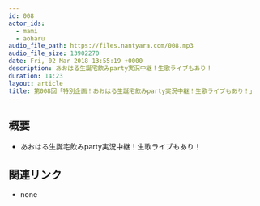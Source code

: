 ```yaml
---
id: 008
actor_ids:
  - mami
  - aoharu
audio_file_path: https://files.nantyara.com/008.mp3
audio_file_size: 13902270
date: Fri, 02 Mar 2018 13:55:19 +0000
description: あおはる生誕宅飲みparty実況中継！生歌ライブもあり！
duration: 14:23
layout: article
title: 第008回「特別企画！あおはる生誕宅飲みparty実況中継！生歌ライブもあり！」
---
```

## 概要

* あおはる生誕宅飲みparty実況中継！生歌ライブもあり！

## 関連リンク

* none
